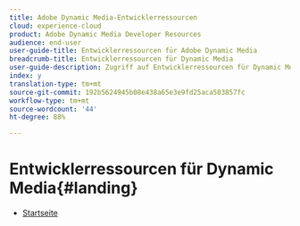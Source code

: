 ```yaml
---
title: Adobe Dynamic Media-Entwicklerressourcen
cloud: experience-cloud
product: Adobe Dynamic Media Developer Resources
audience: end-user
user-guide-title: Entwicklerressourcen für Adobe Dynamic Media
breadcrumb-title: Entwicklerressourcen für Dynamic Media
user-guide-description: Zugriff auf Entwicklerressourcen für Dynamic Media, wie das Viewer-Referenzhandbuch, die Image Production System API, die Image Serving and Rendering API und Versionshinweise zu archived Scene7.
index: y
translation-type: tm+mt
source-git-commit: 192b5624945b08e438a65e3e9fd25aca503857fc
workflow-type: tm+mt
source-wordcount: '44'
ht-degree: 88%

---
```



# Entwicklerressourcen für Dynamic Media{#landing}

+ [Startseite](home.md)

<!--This TOC may not be necessary. Not sure, so leaving it in.
+ [Viewers Reference Guide](/help/aem-viewers-ref/homeviewers.md)
+ [IS/IR API](/help/aem-is-ir-api/homeisir.md)
+ [IPS API](/help/aem-ips-api/c-overview.md)
+ [Image Authoring](/help/aem-ia/aem-ia-home.md)
+ [Dynamic Media Classic Release Notes](/help/s7-release-notes/homern.md)
-->
